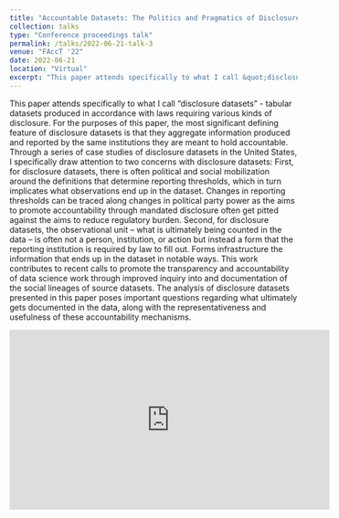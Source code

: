 ```yaml
---
title: "Accountable Datasets: The Politics and Pragmatics of Disclosure Datasets"
collection: talks
type: "Conference proceedings talk"
permalink: /talks/2022-06-21-talk-3
venue: "FAccT '22"
date: 2022-06-21
location: "Virtual"
excerpt: "This paper attends specifically to what I call &quot;disclosure datasets&quot; - tabular datasets produced in accordance with laws requiring various kinds of disclosure. "
---
```


This paper attends specifically to what I call “disclosure datasets” - tabular datasets produced in accordance with laws requiring various kinds of disclosure. For the purposes of this paper, the most significant defining feature of disclosure datasets is that they aggregate information produced and reported by the same institutions they are meant to hold accountable. Through a series of case studies of disclosure datasets in the United States, I specifically draw attention to two concerns with disclosure datasets: First, for disclosure datasets, there is often political and social mobilization around the definitions that determine reporting thresholds, which in turn implicates what observations end up in the dataset. Changes in reporting thresholds can be traced along changes in political party power as the aims to promote accountability through mandated disclosure often get pitted against the aims to reduce regulatory burden. Second, for disclosure datasets, the observational unit – what is ultimately being counted in the data – is often not a person, institution, or action but instead a form that the reporting institution is required by law to fill out. Forms infrastructure the information that ends up in the dataset in notable ways. This work contributes to recent calls to promote the transparency and accountability of data science work through improved inquiry into and documentation of the social lineages of source datasets. The analysis of disclosure datasets presented in this paper poses important questions regarding what ultimately gets documented in the data, along with the representativeness and usefulness of these accountability mechanisms.

<iframe width="560" height="315" src="https://www.youtube.com/embed/hOo2mNFohF4" title="YouTube video player" frameborder="0" allow="accelerometer; autoplay; clipboard-write; encrypted-media; gyroscope; picture-in-picture" allowfullscreen></iframe>
